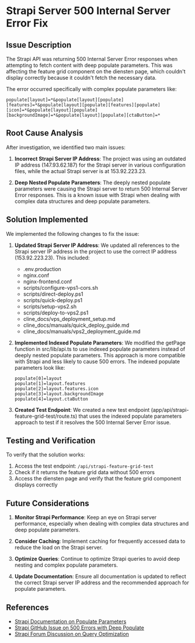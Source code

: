# Strapi Server 500 Internal Server Error Fix

## Issue Description

The Strapi API was returning 500 Internal Server Error responses when attempting to fetch content with deep populate parameters. This was affecting the feature grid component on the diensten page, which couldn't display correctly because it couldn't fetch the necessary data.

The error occurred specifically with complex populate parameters like:
```
populate[layout]=*&populate[layout][populate][features]=*&populate[layout][populate][features][populate][icon]=*&populate[layout][populate][backgroundImage]=*&populate[layout][populate][ctaButton]=*
```

## Root Cause Analysis

After investigation, we identified two main issues:

1. **Incorrect Strapi Server IP Address**: The project was using an outdated IP address (147.93.62.187) for the Strapi server in various configuration files, while the actual Strapi server is at 153.92.223.23.

2. **Deep Nested Populate Parameters**: The deeply nested populate parameters were causing the Strapi server to return 500 Internal Server Error responses. This is a known issue with Strapi when dealing with complex data structures and deep populate parameters.

## Solution Implemented

We implemented the following changes to fix the issue:

1. **Updated Strapi Server IP Address**: We updated all references to the Strapi server IP address in the project to use the correct IP address (153.92.223.23). This included:
   - .env.production
   - nginx.conf
   - nginx-frontend.conf
   - scripts/configure-vps1-cors.sh
   - scripts/direct-deploy.ps1
   - scripts/quick-deploy.ps1
   - scripts/setup-vps2.sh
   - scripts/deploy-to-vps2.ps1
   - cline_docs/vps_deployment_setup.md
   - cline_docs/manuals/quick_deploy_guide.md
   - cline_docs/manuals/vps2_deployment_guide.md

2. **Implemented Indexed Populate Parameters**: We modified the getPage function in src/lib/api.ts to use indexed populate parameters instead of deeply nested populate parameters. This approach is more compatible with Strapi and less likely to cause 500 errors. The indexed populate parameters look like:
   ```
   populate[0]=layout
   populate[1]=layout.features
   populate[2]=layout.features.icon
   populate[3]=layout.backgroundImage
   populate[4]=layout.ctaButton
   ```

3. **Created Test Endpoint**: We created a new test endpoint (app/api/strapi-feature-grid-test/route.ts) that uses the indexed populate parameters approach to test if it resolves the 500 Internal Server Error issue.

## Testing and Verification

To verify that the solution works:

1. Access the test endpoint: `/api/strapi-feature-grid-test`
2. Check if it returns the feature grid data without 500 errors
3. Access the diensten page and verify that the feature grid component displays correctly

## Future Considerations

1. **Monitor Strapi Performance**: Keep an eye on Strapi server performance, especially when dealing with complex data structures and deep populate parameters.

2. **Consider Caching**: Implement caching for frequently accessed data to reduce the load on the Strapi server.

3. **Optimize Queries**: Continue to optimize Strapi queries to avoid deep nesting and complex populate parameters.

4. **Update Documentation**: Ensure all documentation is updated to reflect the correct Strapi server IP address and the recommended approach for populate parameters.

## References

- [Strapi Documentation on Populate Parameters](https://docs.strapi.io/developer-docs/latest/developer-resources/database-apis-reference/rest/populating-fields.html)
- [Strapi GitHub Issue on 500 Errors with Deep Populate](https://github.com/strapi/strapi/issues/9008)
- [Strapi Forum Discussion on Query Optimization](https://forum.strapi.io/t/optimizing-queries-with-populate/12670)
